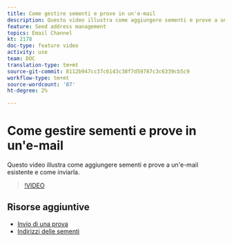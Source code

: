 ```yaml
---
title: Come gestire sementi e prove in un'e-mail
description: Questo video illustra come aggiungere sementi e prove a un'e-mail esistente e come inviarla.
feature: Seed address management
topics: Email Channel
kt: 2178
doc-type: feature video
activity: use
team: DOC
translation-type: tm+mt
source-git-commit: 8112b947cc37c6143c38f7d59787c3c6339cb5c9
workflow-type: tm+mt
source-wordcount: '87'
ht-degree: 2%

---
```



# Come gestire sementi e prove in un&#39;e-mail

Questo video illustra come aggiungere sementi e prove a un&#39;e-mail esistente e come inviarla.

>[!VIDEO](https://video.tv.adobe.com/v/25606?quality=12)

## Risorse aggiuntive

- [Invio di una prova](https://docs.adobe.com/content/help/en/campaign-classic/using/transactional-messaging/message-templates/sending-a-proof.html)
- [Indirizzi delle sementi](https://docs.adobe.com/content/help/en/campaign-classic/using/configuring-campaign-classic/use-a-custom-recipient-table/seed-addresses.html)